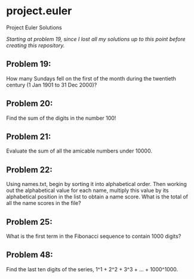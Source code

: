project.euler
=============

Project Euler Solutions

*Starting at problem 19, since I lost all my solutions up to this point before creating this repository.*


Problem 19:
-----------------------------------------------------
How many Sundays fell on the first of the month during the twentieth century (1 Jan 1901 to 31 Dec 2000)?

Problem 20:
-----------------------------------------------------
Find the sum of the digits in the number 100!

Problem 21:
-----------------------------------------------------
Evaluate the sum of all the amicable numbers under 10000.

Problem 22:
-----------------------------------------------------
Using names.txt, begin by sorting it into alphabetical order. Then working out the alphabetical value for each name, multiply this value by its alphabetical position in the list to obtain a name score.
What is the total of all the name scores in the file?

Problem 25:
-----------------------------------------------------
What is the first term in the Fibonacci sequence to contain 1000 digits?

Problem 48:
-----------------------------------------------------
Find the last ten digits of the series, 1^1 + 2^2 + 3^3 + ... + 1000^1000.
